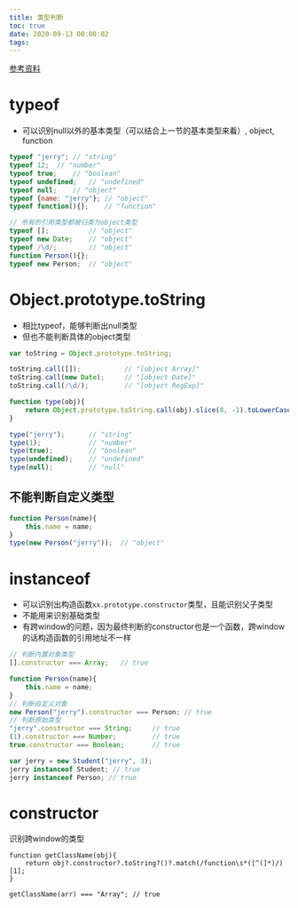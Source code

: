 ```yaml
---
title: 类型判断
toc: true
date: 2020-09-13 00:00:02
tags:
---
```


[参考资料](https://sq.163yun.com/blog/article/173159613566214144)

# typeof
* 可以识别null以外的基本类型（可以结合上一节的基本类型来看）, object, function
```js
typeof "jerry"; // "string"
typeof 12;  // "number"
typeof true;    // "boolean"
typeof undefined;   // "undefined"
typeof null;    // "object"
typeof {name: "jerry"}; // "object"
typeof function(){};    // "function"

// 所有的引用类型都被归类为object类型
typeof [];          // "object"
typeof new Date;    // "object"
typeof /\d/;        // "object"
function Person(){};
typeof new Person;  // "object"
```


# Object.prototype.toString
* 相比typeof，能够判断出null类型
* 但也不能判断具体的object类型
```js
var toString = Object.prototype.toString;

toString.call([]);           // "[object Array]"
toString.call(new Date);     // "[object Date]"
toString.call(/\d/);         // "[object RegExp]"
```

```js
function type(obj){
	return Object.prototype.toString.call(obj).slice(8, -1).toLowerCase();
}

type("jerry");      // "string"
type(1);            // "number"
type(true);         // "boolean"
type(undefined);    // "undefined"
type(null);         // "null"
```

## 不能判断自定义类型
```js
function Person(name){
	this.name = name;
}
type(new Person("jerry"));  // "object"
```

# instanceof
* 可以识别出构造函数`xx.prototype.constructor`类型，且能识别父子类型
* 不能用来识别基础类型
* 有跨window的问题，因为最终判断的constructor也是一个函数，跨window的话构造函数的引用地址不一样
```js
// 判断内置对象类型
[].constructor === Array;   // true

function Person(name){
	this.name = name;
}
// 判断自定义对象
new Person("jerry").constructor === Person; // true
// 判断原始类型
"jerry".constructor === String;     // true
(1).constructor === Number;         // true
true.constructor === Boolean;       // true

var jerry = new Student("jerry", 3);
jerry instanceof Student; // true
jerry instanceof Person; // true
```

# constructor
识别跨window的类型
```JS
function getClassName(obj){
	return obj?.constructor?.toString?()?.match(/function\s*([^(]*)/)[1];
}

getClassName(arr) === "Array"; // true
```
